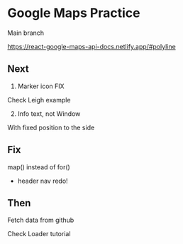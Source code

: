 # Google Maps Practice

Main branch

https://react-google-maps-api-docs.netlify.app/#polyline

## Next

1. Marker icon FIX

Check Leigh example

2. Info text, not Window

With fixed position to the side

## Fix

map() instead of for()

- header nav redo!

## Then

Fetch data from github

Check Loader tutorial